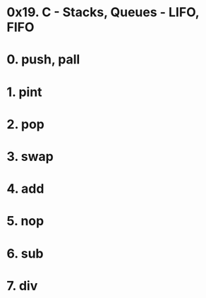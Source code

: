 # 0x19. C - Stacks, Queues - LIFO, FIFO
# 0. push, pall
# 1. pint
# 2. pop
# 3. swap
# 4. add
# 5. nop
# 6. sub
# 7. div

